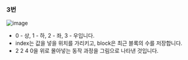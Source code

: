 ### 3번

![image](https://user-images.githubusercontent.com/53300830/213985564-97e55f68-dd6a-4e07-b5eb-ef64dcb00f4c.png)

- 0 - 상, 1 - 하, 2 - 좌, 3 - 우입니다.
- index는 값을 넣을 위치를 가리키고, block은 최근 블록의 수를 저장합니다.
- 2 2 4 0을 위로 몰아넣는 동작 과정을 그림으로 나타낸 것입니다.
